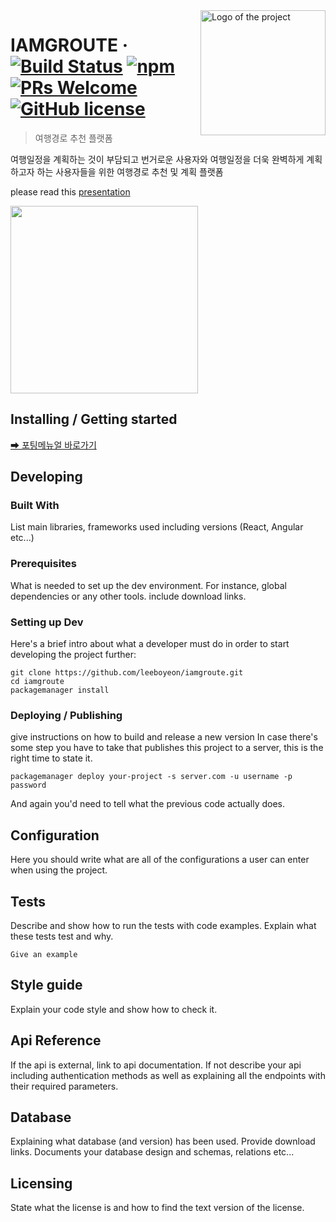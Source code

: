 <img src="client/Groute/app/src/main/res/drawable/logo2.png" alt="Logo of the project" align="right" width="200">

# IAMGROUTE &middot; [![Build Status](https://img.shields.io/travis/npm/npm/latest.svg?style=flat-square)](https://travis-ci.org/npm/npm) [![npm](https://img.shields.io/npm/v/npm.svg?style=flat-square)](https://www.npmjs.com/package/npm) [![PRs Welcome](https://img.shields.io/badge/PRs-welcome-brightgreen.svg?style=flat-square)](http://makeapullrequest.com) [![GitHub license](https://img.shields.io/badge/license-MIT-blue.svg?style=flat-square)](https://github.com/your/your-project/blob/master/LICENSE)
> 여행경로 추천 플랫폼

여행일정을 계획하는 것이 부담되고 번거로운 사용자와 여행일정을 더욱 완벽하게 계획하고자 하는 사용자들을 위한 여행경로 추천 및 계획 플랫폼

please read this [presentation](https://github.com/leeboyeon/iamgroute/blob/10c034e923835d983a7106f9ffa8d1caae5652c5/document/%EC%B5%9C%EC%A2%85_%EA%B5%AC%EB%AF%B8_1%EB%B0%98_D109_%EB%B0%9C%ED%91%9C%EC%9E%90%EB%A3%8C.pptx) 

<img src="exec/scenario_image/main_1.jpg" width="300">

## Installing / Getting started

[➡ 포팅메뉴얼 바로가기](https://github.com/leeboyeon/iamgroute/blob/79ec5c5fef404fbff48d05d5721eb32c61bcc9bb/exec/%ED%8F%AC%ED%8C%85%20%EB%A7%A4%EB%89%B4%EC%96%BC.md)

## Developing

### Built With
List main libraries, frameworks used including versions (React, Angular etc...)

### Prerequisites
What is needed to set up the dev environment. For instance, global dependencies or any other tools. include download links.


### Setting up Dev

Here's a brief intro about what a developer must do in order to start developing
the project further:

```shell
git clone https://github.com/leeboyeon/iamgroute.git
cd iamgroute
packagemanager install
```

### Deploying / Publishing
give instructions on how to build and release a new version
In case there's some step you have to take that publishes this project to a
server, this is the right time to state it.

```shell
packagemanager deploy your-project -s server.com -u username -p password
```

And again you'd need to tell what the previous code actually does.

## Configuration

Here you should write what are all of the configurations a user can enter when using the project.

## Tests

Describe and show how to run the tests with code examples.
Explain what these tests test and why.

```shell
Give an example
```

## Style guide

Explain your code style and show how to check it.

## Api Reference

If the api is external, link to api documentation. If not describe your api including authentication methods as well as explaining all the endpoints with their required parameters.


## Database

Explaining what database (and version) has been used. Provide download links.
Documents your database design and schemas, relations etc... 

## Licensing

State what the license is and how to find the text version of the license.


